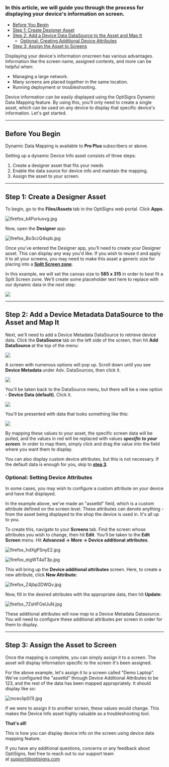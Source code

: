 <h3 id="h_01JN1EVETCPW2QA8Z0YPQA0WRK">In this article, we will guide you through the process for displaying your device's information on screen.</h3>
<ul>
<li><a href="#Begin">Before You Begin</a></li>
<li><a href="#Step1">Step 1: Create Designer Asset</a></li>
<li>
<a href="#Step2">Step 2: Add a Device Data DataSource to the Asset and Map It</a>
<ul>
<li><a href="#Optional">Optional: Creating Additional Device Attributes</a></li>
</ul>
</li>
<li><a href="#Step3">Step 3: Assign the Asset to Screens</a></li>
</ul>
<p>Displaying your device's information onscreen has various advantages. Information like the screen name, assigned contents, and more can be helpful when:</p>
<ul>
<li>Managing a large network.</li>
<li>Many screens are placed together in the same location.</li>
<li>Running deployment or troubleshooting.</li>
</ul>
<p>Device information can be easily displayed using the OptiSigns Dynamic Data Mapping feature. By using this, you'll only need to create a single asset, which can be used on any device to display that specific device's information. Let's get started.</p>
<hr>
<p><a name="Begin"></a></p>
<h2 id="h_01JN1FANPNAYRKYEQ88VDC678K">Before You Begin</h2>
<p>Dynamic Data Mapping is available to <strong>Pro Plus </strong>subscribers or above.</p>
<p>Setting up a dynamic Device Info asset consists of three steps:</p>
<ol>
<li>Create a designer asset that fits your needs</li>
<li>Enable the data source for device info and maintain the mapping.</li>
<li>Assign the asset to your screen. </li>
</ol>
<hr>
<p><a name="Step1"></a></p>
<h2 id="h_01JN1FRE71D6JR0WP7BAADY0T2">Step 1: Create a Designer Asset</h2>
<p>To begin, go to the <strong>Files/Assets </strong>tab in the OptiSigns web portal. Click <strong>Apps</strong>.</p>
<p><img src="https://support.optisigns.com/hc/article_attachments/38883675197587" alt="firefox_k4Purluovg.jpg"></p>
<p>Now, open the <strong>Designer </strong>app:</p>
<p><img src="https://support.optisigns.com/hc/article_attachments/38883666973459" alt="firefox_Bo3ccQ4spb.jpg"></p>
<p>Once you've entered the Designer app, you'll need to create your Designer asset. This can display any way you'd like. If you wish to reuse it and apply it to all your screens, you may need to make this asset a generic size for placing into a <a href="https://support.optisigns.com/hc/en-us/articles/360026559573-How-to-Create-and-Use-the-Split-Screen-App" target="_blank" rel="noopener noreferrer"><strong>Split Screen zone</strong></a>.</p>
<p>In this example, we will set the canvas size to <strong>585 x 315</strong> in order to best fit a Split Screen zone. We'll create some placeholder text here to replace with our dynamic data in the next step:</p>
<p><img src="https://support.optisigns.com/hc/article_attachments/42859076732691"></p>
<hr>
<p><a name="Step2"></a></p>
<h2 id="h_01JN1GBQCHCABA4YSFT79YCZ6T">Step 2: Add a Device Metadata DataSource to the Asset and Map It</h2>
<p>Next, we'll need to add a Device Metadata DataSource to retrieve device data. Click the <strong>DataSource</strong> tab on the left side of the screen, then hit <strong>Add DataSource </strong>at the top of the menu:</p>
<p><img src="https://support.optisigns.com/hc/article_attachments/42859068384403"></p>
<p>A screen with numerous options will pop up. Scroll down until you see <strong>Device Metadata </strong>under Adv. DataSources, then click it.</p>
<p><img src="https://support.optisigns.com/hc/article_attachments/42859076737427"></p>
<p>You'll be taken back to the DataSource menu, but there will be a new option - <strong>Device Data (default)</strong>. Click it.</p>
<p><img src="https://support.optisigns.com/hc/article_attachments/42859068388243"></p>
<p>You'll be presented with data that looks something like this:</p>
<p><img src="https://support.optisigns.com/hc/article_attachments/42859068390675"></p>
<p>By mapping these values to your asset, the specific screen data will be pulled, and the values in red will be replaced with values <em><strong>specific to your screen</strong></em>. In order to map them, simply click and drag the value into the field where you want them to display.</p>
<p>You can also display custom device attributes, but this is not necessary. If the default data is enough for you, skip to <a href="#Step3"><strong>step 3</strong></a>.</p>
<p><a name="Optional"></a></p>
<h3 id="h_01JN1JCF85M0B6P7BP5EVSXB2N">Optional: Setting Device Attributes</h3>
<p>In some cases, you may wish to configure a custom attribute on your device and have that displayed.</p>
<p>In the example above, we've made an "assetId" field, which is a custom attribute defined on the screen level. These attributes can denote anything - from the asset being displayed to the shop the device is used in. It's all up to you.</p>
<p>To create this, navigate to your <strong>Screens </strong>tab. Find the screen whose attributes you wish to change, then hit <strong>Edit</strong>. You'll be taken to the <strong>Edit Screen</strong> menu. Hit <strong>Advanced <span id="docs-internal-guid-11d419ba-7fff-ccc5-8844-9740b406bc4d">→</span> </strong><strong>More <span id="docs-internal-guid-11d419ba-7fff-ccc5-8844-9740b406bc4d">→</span> Device additional attributes</strong>.</p>
<p><img src="https://support.optisigns.com/hc/article_attachments/38883666992659" alt="firefox_hdXgPSnyE2.jpg"></p>
<p><img src="https://support.optisigns.com/hc/article_attachments/38883666993555" alt="firefox_eigWT4aT3p.jpg"></p>
<p>This will bring up the <strong>Device additional attributes </strong>screen. Here, to create a new attribute, click <strong>New Attribute:</strong></p>
<p><img src="https://support.optisigns.com/hc/article_attachments/38883675214355" alt="firefox_Z4jbp2DWQv.jpg"></p>
<p>Now, fill in the desired attributes with the appropriate data, then hit <strong>Update</strong>:</p>
<p><img src="https://support.optisigns.com/hc/article_attachments/38883666999059" alt="firefox_7ZsHFOeUuN.jpg"></p>
<p>These additional attributes will now map to a Device Metadata Datasource. You will need to configure these additional attributes per screen in order for them to display.</p>
<hr>
<p><a name="Step3"></a></p>
<h2 id="h_01JN1JWAXDY6VRZ29E8A1K7YZY">Step 3: Assign the Asset to Screen</h2>
<p>Once the mapping is complete, you can simply assign it to a screen. The asset will display information specific to the screen it's been assigned.</p>
<p>For the above example, let's assign it to a screen called "Demo Laptop". We've configured the "assetId" through Device Additional Attributes to be 123, and the rest of the data has been mapped appropriately. It should display like so:</p>
<p><img src="https://support.optisigns.com/hc/article_attachments/38884919962643" alt="mceclip0(1).jpg"></p>
<p>If we were to assign it to another screen, these values would change. This makes the Device Info asset highly valuable as a troubleshooting tool.</p>
<p><strong><span class="wysiwyg-font-size-x-large">That's all!</span></strong></p>
<p>This is how you can display device info on the screen using device data mapping feature.</p>
<p>If you have any additional questions, concerns or any feedback about OptiSigns, feel free to reach out to our support team at <a href="mailto:support@optisigns.com" target="_self">support@optisigns.com</a></p>